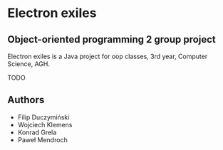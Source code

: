# Electron exiles
## Object-oriented programming 2 group project

Electron exiles is a Java project for oop classes, 3rd year, Computer Science, AGH.

TODO

## Authors
- Filip Duczymiński
- Wojciech Klemens
- Konrad Grela
- Paweł Mendroch